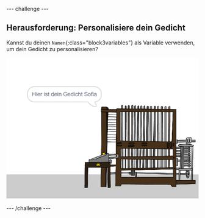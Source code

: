 \--- challenge \---

## Herausforderung: Personalisiere dein Gedicht

Kannst du deinen `Namen`{:class="block3variables"} als Variable verwenden, um dein Gedicht zu personalisieren?

![Screenshot](images/poetry-name-comp.png)

\--- /challenge \---